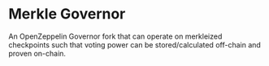 # Merkle Governor

An OpenZeppelin Governor fork that can operate on merkleized checkpoints such that voting power can be stored/calculated off-chain and proven on-chain.
